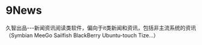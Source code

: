 9News
=====

久智出品---新闻资讯阅读类软件，偏向于it类新闻和资讯，包括非主流系统的资讯（Symbian MeeGo Sailfish BlackBerry Ubuntu-touch Tize...）
